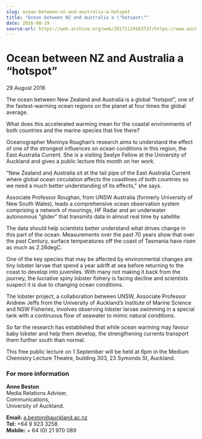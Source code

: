 ```yaml
---
slug: ocean-between-nz-and-australia-a-hotspot
title: "Ocean between NZ and Australia a \"hotspot\""
date: 2016-08-29
source-url: https://web.archive.org/web/20171119163737/https://www.auckland.ac.nz/en/about/news-events-and-notices/news/news-2016/08/ocean-between-nz-and-australia-a-hotspot.html
---
```

Ocean between NZ and Australia a “hotspot”
==========================================

29 August 2016

The ocean between New Zealand and Australia is a global “hotspot”, one of the fastest-warming ocean regions on the planet at four times the global average.

What does this accelerated warming mean for the coastal environments of both countries and the marine species that live there?

Oceanographer Moninya Roughan’s research aims to understand the effect of one of the strongest influences on ocean conditions in this region, the East Australia Current. She is a visiting Seelye Fellow at the University of Auckland and gives a public lecture this month on her work.

“New Zealand and Australia sit at the tail pipe of the East Australia Current where global ocean circulation affects the coastlines of both countries so we need a much better understanding of its effects,” she says.

Associate Professor Roughan, from UNSW Australia (formerly University of New South Wales), leads a comprehensive ocean observation system comprising a network of moorings, HF Radar and an underwater autonomous “glider” that transmits data in almost real time by satellite.

The data should help scientists better understand what drives change in this part of the ocean. Measurements over the past 70 years show that over the past Century, surface temperatures off the coast of Tasmania have risen as much as 2.28degC.

One of the key species that may be affected by environmental changes are tiny lobster larvae that spend a year adrift at sea before returning to the coast to develop into juveniles. With many not making it back from the journey, the lucrative spiny lobster fishery is facing decline and scientists suspect it is due to changing ocean conditions.

The lobster project, a collaboration between UNSW, Associate Professor  Andrew Jeffs from the University of Auckland’s Institute of Marine Science and NSW Fisheries, involves observing lobster larvae swimming in a special tank with a continuous flow of seawater to mimic natural conditions.

So far the research has established that while ocean warming may favour baby lobster and help them develop, the strengthening currents transport them further south than normal.

This free public lecture on 1 September will be held at 6pm in the Medium Chemistry Lecture Theatre, building 303, 23 Symonds St, Auckland.

### For more information

**Anne Beston**  
Media Relations Adviser,  
Communications,  
University of Auckland.

**Email:** [a.beston@auckland.ac.nz](mailto:a.beston@auckland.ac.nz)  
**Tel:** +64 9 923 3258  
**Mobile:** + 64 (0) 21 970 089